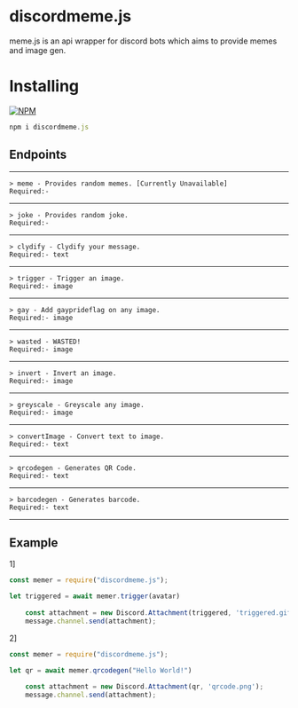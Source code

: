 # discordmeme.js
meme.js is an api wrapper for discord bots which aims to provide memes and image gen.

# Installing
[![NPM](https://nodei.co/npm/discordmeme.js.png)](https://nodei.co/npm/discordmeme.js/)

```js
npm i discordmeme.js
```

## Endpoints
_________________________________________________
```
> meme - Provides random memes. [Currently Unavailable]
Required:- 
```
_________________________________________________
```
> joke - Provides random joke.
Required:- 
```
_________________________________________________
```
> clydify - Clydify your message.
Required:- text
```
_________________________________________________
```
> trigger - Trigger an image.
Required:- image
```
_________________________________________________
```
> gay - Add gayprideflag on any image.
Required:- image
```
_________________________________________________
```
> wasted - WASTED!
Required:- image
```
_________________________________________________
```
> invert - Invert an image.
Required:- image
```
_________________________________________________
```
> greyscale - Greyscale any image.
Required:- image
```
_________________________________________________
```
> convertImage - Convert text to image.
Required:- text
```
_________________________________________________
```
> qrcodegen - Generates QR Code.
Required:- text
```
_________________________________________________
```
> barcodegen - Generates barcode.
Required:- text
```
_________________________________________________

## Example

1]
```js
const memer = require("discordmeme.js");

let triggered = await memer.trigger(avatar)
  
    const attachment = new Discord.Attachment(triggered, 'triggered.gif');
    message.channel.send(attachment);

```

2]
```js
const memer = require("discordmeme.js");

let qr = await memer.qrcodegen("Hello World!")
  
    const attachment = new Discord.Attachment(qr, 'qrcode.png');
    message.channel.send(attachment);

```
